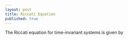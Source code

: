 ```yaml
---
layout: post
title: Riccati Equation
published: true
---
```


The Riccati equation for time-invariant systems is given by


